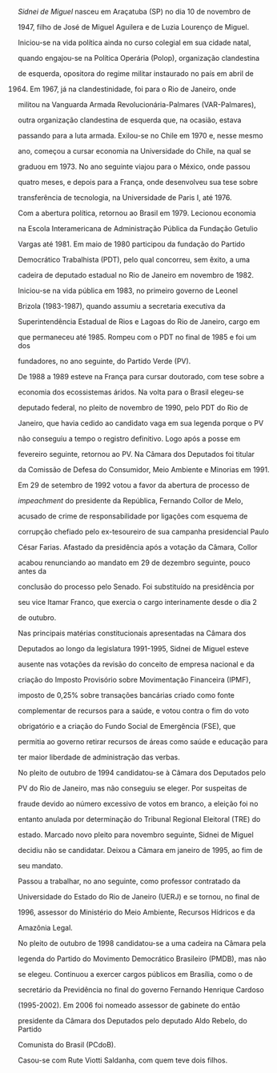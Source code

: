 

*Sidnei de Miguel* nasceu em Araçatuba (SP) no dia 10 de novembro de

1947, filho de José de Miguel Aguilera e de Luzia Lourenço de Miguel.



Iniciou-se na vida política ainda no curso colegial em sua cidade natal,

quando engajou-se na Política Operária (Polop), organização clandestina

de esquerda, opositora do regime militar instaurado no país em abril de

1964. Em 1967, já na clandestinidade, foi para o Rio de Janeiro, onde

militou na Vanguarda Armada Revolucionária-Palmares (VAR-Palmares),

outra organização clandestina de esquerda que, na ocasião, estava

passando para a luta armada. Exilou-se no Chile em 1970 e, nesse mesmo

ano, começou a cursar economia na Universidade do Chile, na qual se

graduou em 1973. No ano seguinte viajou para o México, onde passou

quatro meses, e depois para a França, onde desenvolveu sua tese sobre

transferência de tecnologia, na Universidade de Paris I, até 1976.



Com a abertura política, retornou ao Brasil em 1979. Lecionou economia

na Escola Interamericana de Administração Pública da Fundação Getulio

Vargas até 1981. Em maio de 1980 participou da fundação do Partido

Democrático Trabalhista (PDT), pelo qual concorreu, sem êxito, a uma

cadeira de deputado estadual no Rio de Janeiro em novembro de 1982.

Iniciou-se na vida pública em 1983, no primeiro governo de Leonel

Brizola (1983-1987), quando assumiu a secretaria executiva da

Superintendência Estadual de Rios e Lagoas do Rio de Janeiro, cargo em

que permaneceu até 1985. Rompeu com o PDT no final de 1985 e foi um dos

fundadores, no ano seguinte, do Partido Verde (PV).



De 1988 a 1989 esteve na França para cursar doutorado, com tese sobre a

economia dos ecossistemas áridos. Na volta para o Brasil elegeu-se

deputado federal, no pleito de novembro de 1990, pelo PDT do Rio de

Janeiro, que havia cedido ao candidato vaga em sua legenda porque o PV

não conseguiu a tempo o registro definitivo. Logo após a posse em

fevereiro seguinte, retornou ao PV. Na Câmara dos Deputados foi titular

da Comissão de Defesa do Consumidor, Meio Ambiente e Minorias em 1991.



Em 29 de setembro de 1992 votou a favor da abertura de processo de

*impeachment* do presidente da República, Fernando Collor de Melo,

acusado de crime de responsabilidade por ligações com esquema de

corrupção chefiado pelo ex-tesoureiro de sua campanha presidencial Paulo

César Farias. Afastado da presidência após a votação da Câmara, Collor

acabou renunciando ao mandato em 29 de dezembro seguinte, pouco antes da

conclusão do processo pelo Senado. Foi substituído na presidência por

seu vice Itamar Franco, que exercia o cargo interinamente desde o dia 2

de outubro.



Nas principais matérias constitucionais apresentadas na Câmara dos

Deputados ao longo da legislatura 1991-1995, Sidnei de Miguel esteve

ausente nas votações da revisão do conceito de empresa nacional e da

criação do Imposto Provisório sobre Movimentação Financeira (IPMF),

imposto de 0,25% sobre transações bancárias criado como fonte

complementar de recursos para a saúde, e votou contra o fim do voto

obrigatório e a criação do Fundo Social de Emergência (FSE), que

permitia ao governo retirar recursos de áreas como saúde e educação para

ter maior liberdade de administração das verbas.



No pleito de outubro de 1994 candidatou-se à Câmara dos Deputados pelo

PV do Rio de Janeiro, mas não conseguiu se eleger. Por suspeitas de

fraude devido ao número excessivo de votos em branco, a eleição foi no

entanto anulada por determinação do Tribunal Regional Eleitoral (TRE) do

estado. Marcado novo pleito para novembro seguinte, Sidnei de Miguel

decidiu não se candidatar. Deixou a Câmara em janeiro de 1995, ao fim de

seu mandato.



Passou a trabalhar, no ano seguinte, como professor contratado da

Universidade do Estado do Rio de Janeiro (UERJ) e se tornou, no final de

1996, assessor do Ministério do Meio Ambiente, Recursos Hídricos e da

Amazônia Legal.



No pleito de outubro de 1998 candidatou-se a uma cadeira na Câmara pela

legenda do Partido do Movimento Democrático Brasileiro (PMDB), mas não

se elegeu. Continuou a exercer cargos públicos em Brasília, como o de

secretário da Previdência no final do governo Fernando Henrique Cardoso

(1995-2002). Em 2006 foi nomeado assessor de gabinete do então

presidente da Câmara dos Deputados pelo deputado Aldo Rebelo, do Partido

Comunista do Brasil (PCdoB).



Casou-se com Rute Viotti Saldanha, com quem teve dois filhos.



